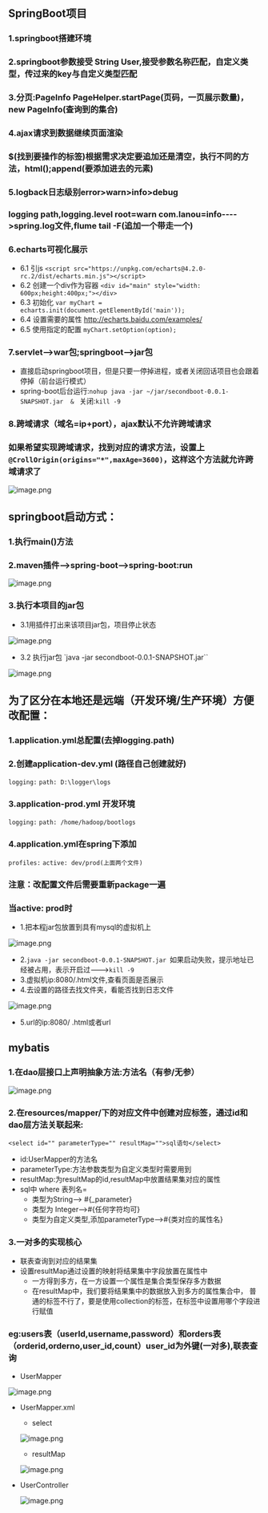 ## SpringBoot项目
### 1.springboot搭建环境
### 2.springboot参数接受 String User,接受参数名称匹配，自定义类型，传过来的key与自定义类型匹配
### 3.分页:PageInfo PageHelper.startPage(页码，一页展示数量)，new PageInfo(查询到的集合)
### 4.ajax请求到数据继续页面渲染
### $(找到要操作的标签)根据需求决定要追加还是清空，执行不同的方法，html();append(要添加进去的元素)
### 5.logback日志级别error>warn>info>debug
### logging path,logging.level root=warn com.lanou=info---->spring.log文件,flume tail -F(追加一个带走一个)
### 6.echarts可视化展示
* 6.1 引js `<script src="https://unpkg.com/echarts@4.2.0-rc.2/dist/echarts.min.js"></script>`
* 6.2 创建一个div作为容器	`<div id="main" style="width: 600px;height:400px;"></div>`
* 6.3 初始化	`var myChart = echarts.init(document.getElementById('main'));	`
* 6.4 设置需要的属性 http://echarts.baidu.com/examples/
* 6.5 使用指定的配置	`myChart.setOption(option);`	
### 7.servlet-->war包;springboot-->jar包 
* 直接启动springboot项目，但是只要一停掉进程，或者关闭回话项目也会跟着停掉（前台运行模式）
* spring-boot后台运行:`nohup java -jar ~/jar/secondboot-0.0.1-SNAPSHOT.jar  & ` 关闭:`kill -9`
### 8.跨域请求（域名=ip+port），ajax默认不允许跨域请求
### 如果希望实现跨域请求，找到对应的请求方法，设置上`@CrollOrigin(origins="*",maxAge=3600)`，这样这个方法就允许跨域请求了
	
![image.png](https://upload-images.jianshu.io/upload_images/14466577-139cd3f90e60b584.png?imageMogr2/auto-orient/strip%7CimageView2/2/w/1240)

## springboot启动方式：
### 1.执行main()方法
### 2.maven插件-->spring-boot-->spring-boot:run

![image.png](https://upload-images.jianshu.io/upload_images/14466577-83f41fbe78d57070.png?imageMogr2/auto-orient/strip%7CimageView2/2/w/1240)

### 3.执行本项目的jar包 

* 3.1用插件打出来该项目jar包，项目停止状态
	
![image.png](https://upload-images.jianshu.io/upload_images/14466577-b591735799293304.png?imageMogr2/auto-orient/strip%7CimageView2/2/w/1240)
	
* 3.2 执行jar包 `java -jar secondboot-0.0.1-SNAPSHOT.jar``  
	
![image.png](https://upload-images.jianshu.io/upload_images/14466577-4599bb0e8290c806.png?imageMogr2/auto-orient/strip%7CimageView2/2/w/1240)
	
## 为了区分在本地还是远端（开发环境/生产环境）方便改配置：
### 1.application.yml总配置(去掉logging.path) 
### 2.创建application-dev.yml (路径自己创建就好) 
`logging:`
	`path: D:\logger\logs`
				
### 3.application-prod.yml 开发环境
`logging:`
		`path: /home/hadoop/bootlogs`
			
### 4.application.yml在spring下添加		
`profiles:`
	`active: dev/prod(上面两个文件)`
	
### 注意：改配置文件后需要重新package一遍	
### 当active: prod时

* 1.把本程jar包放置到具有mysql的虚拟机上

![image.png](https://upload-images.jianshu.io/upload_images/14466577-f3e7a3172de2afff.png?imageMogr2/auto-orient/strip%7CimageView2/2/w/1240)

* 2.`java -jar secondboot-0.0.1-SNAPSHOT.jar `如果启动失败，提示地址已经被占用，表示开启过--->`kill -9`
* 3.虚拟机ip:8080/.html文件,查看页面是否展示
* 4.去设置的路径去找文件夹，看能否找到日志文件

![image.png](https://upload-images.jianshu.io/upload_images/14466577-8e5e48c462f3a511.png?imageMogr2/auto-orient/strip%7CimageView2/2/w/1240)
* 5.url的ip:8080/ .html或者url

## mybatis
### 1.在dao层接口上声明抽象方法:方法名（有参/无参）

![image.png](https://upload-images.jianshu.io/upload_images/14466577-821a525208cfa050.png?imageMogr2/auto-orient/strip%7CimageView2/2/w/1240)

### 2.在resources/mapper/下的对应文件中创建对应标签，通过id和dao层方法关联起来:

  `<select id="" parameterType="" resultMap="">sql语句</select>`
* id:UserMapper的方法名
* parameterType:方法参数类型为自定义类型时需要用到
* resultMap:为resultMap的id,resultMap中放置结果集对应的属性
* sql中 where 表列名=
	* 类型为String--> #{_parameter}
	* 类型为 Integer-->#{任何字符均可}
	* 类型为自定义类型,添加parameterType-->#{类对应的属性名}
### 3.一对多的实现核心
* 联表查询到对应的结果集
* 设置resultMap通过设置的映射将结果集中字段放置在属性中
	* 一方得到多方，在一方设置一个属性是集合类型保存多方数据
	* 在resultMap中，我们要将结果集中的数据放入到多方的属性集合中，
	 普通的标签不行了，要是使用collection的标签，在标签中设置用哪个字段进行赋值
### eg:users表（userId,username,password）和orders表（orderid,orderno,user_id,count）user_id为外键(一对多),联表查询
* UserMapper

![image.png](https://upload-images.jianshu.io/upload_images/14466577-4eb04b04b8f3a277.png?imageMogr2/auto-orient/strip%7CimageView2/2/w/1240)
	
* UserMapper.xml
	* select
	
	![image.png](https://upload-images.jianshu.io/upload_images/14466577-ea06668c412bc4c0.png?imageMogr2/auto-orient/strip%7CimageView2/2/w/1240)
	
	* resultMap
	
	![image.png](https://upload-images.jianshu.io/upload_images/14466577-b192073f2c8aae6d.png?imageMogr2/auto-orient/strip%7CimageView2/2/w/1240)
	
* UserController

	![image.png](https://upload-images.jianshu.io/upload_images/14466577-7e9ab7ffcb03b0ba.png?imageMogr2/auto-orient/strip%7CimageView2/2/w/1240)

	
	
	
	
	
	
	





	
	
	
	
	
	
	
